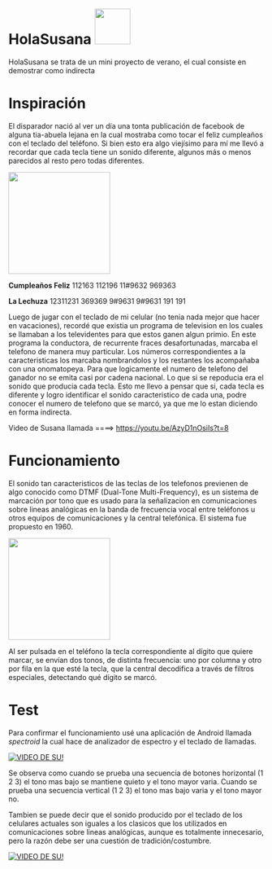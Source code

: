 # HolaSusana <img src="https://viapais.cdncimeco.com/media/cache/resolve/vertical_small/https://viapais.com.ar/files/2019/11/20191121150913_40287521_0_body.jpg" width="70">




HolaSusana se trata de un mini proyecto de verano, el cual consiste en demostrar como indirecta


# Inspiración

El disparador nació al ver un día una tonta publicación de facebook de alguna tia-abuela lejana en la cual mostraba como tocar el feliz cumpleaños con el teclado del teléfono. Si bien esto era algo viejísimo para mí me llevó a recordar que cada tecla tiene un sonido diferente, algunos más o menos parecidos al resto pero todas diferentes.

<img src="https://cdn.memegenerator.es/imagenes/memes/full/4/30/4305748.jpg" width="200">

**Cumpleaños Feliz** 112163 112196 11#9632 969363

**La Lechuza** 12311231 369369 9#9631 9#9631 191 191

Luego de jugar con el teclado de mi celular (no tenia nada mejor que hacer en vacaciones), recordé que existia un programa de television en los cuales se llamaban a los televidentes para que estos ganen algun primio. En este programa la conductora, de recurrente fraces desafortunadas, marcaba el telefono de manera muy particular. Los números correspondientes a la caracteristicas los marcaba nombrandolos y los restantes los acompañaba con una onomatopeya. Para que logicamente el numero de telefono del ganador no se emita casi por cadena nacional. Lo que si se repoducia era el sonido que producia cada tecla. Esto me llevo a pensar que si, cada tecla es diferente y logro identificar el sonido caracteristico de cada una, podre conocer el numero de telefono que se marcó, ya que me lo estan diciendo en forma indirecta.


Video de Susana llamada  ====>   https://youtu.be/AzyD1nOsiIs?t=8


# Funcionamiento

El sonido tan caracteristicos de las teclas de los telefonos previenen de algo conocido como DTMF (Dual-Tone Multi-Frequency), es un sistema de marcación por tono que es usado para la señalizacion en comunicaciones sobre lineas analógicas en la banda de frecuencia vocal entre teléfonos u otros equipos de comunicaciones y la central telefónica. El sistema  fue propuesto en 1960.

<img src="https://ptolemy.berkeley.edu/eecs20/week2/keypad.gif" width="200">


Al ser pulsada en el teléfono la tecla correspondiente al dígito que quiere marcar, se envían dos tonos, de distinta frecuencia: uno por columna y otro por fila en la que esté la tecla, que la central decodifica a través de filtros especiales, detectando qué dígito se marcó.


# Test

Para confirmar el funcionamiento usé una aplicación de Android llamada _spectroid_ la cual hace de analizador de espectro y el teclado de llamadas.


[![VIDEO DE SU!](https://img.youtube.com/vi/5eLWga3Dr_0/0.jpg)](https://www.youtube.com/watch?v=5eLWga3Dr_0)

Se observa como cuando se prueba una secuencia de botones horizontal (1 2 3) el tono mas bajo se mantiene quieto y el tono mayor varia. Cuando se prueba una secuencia vertical (1 2 3) el tono mas bajo varia y el tono mayor no.

Tambien se puede decir que el sonido producido por el teclado de los celulares actuales son iguales a los clasicos que los utilizados en  comunicaciones sobre lineas analógicas, aunque es totalmente innecesario, pero la razón debe ser una cuestión de tradición/costumbre.

[![VIDEO DE SU!](https://img.youtube.com/vi/19ofkjRaJQc/0.jpg)](https://www.youtube.com/watch?v=19ofkjRaJQc)
